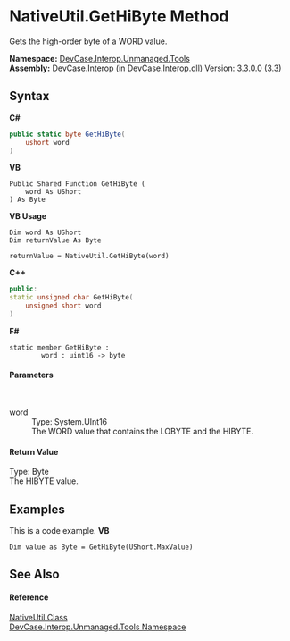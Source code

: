# NativeUtil.GetHiByte Method 
 

Gets the high-order byte of a WORD value.

**Namespace:**&nbsp;<a href="N_DevCase_Interop_Unmanaged_Tools">DevCase.Interop.Unmanaged.Tools</a><br />**Assembly:**&nbsp;DevCase.Interop (in DevCase.Interop.dll) Version: 3.3.0.0 (3.3)

## Syntax

**C#**<br />
``` C#
public static byte GetHiByte(
	ushort word
)
```

**VB**<br />
``` VB
Public Shared Function GetHiByte ( 
	word As UShort
) As Byte
```

**VB Usage**<br />
``` VB Usage
Dim word As UShort
Dim returnValue As Byte

returnValue = NativeUtil.GetHiByte(word)
```

**C++**<br />
``` C++
public:
static unsigned char GetHiByte(
	unsigned short word
)
```

**F#**<br />
``` F#
static member GetHiByte : 
        word : uint16 -> byte 

```


#### Parameters
&nbsp;<dl><dt>word</dt><dd>Type: System.UInt16<br />The WORD value that contains the LOBYTE and the HIBYTE.</dd></dl>

#### Return Value
Type: Byte<br />The HIBYTE value.

## Examples
This is a code example. 
**VB**<br />
``` VB
Dim value as Byte = GetHiByte(UShort.MaxValue)
```


## See Also


#### Reference
<a href="T_DevCase_Interop_Unmanaged_Tools_NativeUtil">NativeUtil Class</a><br /><a href="N_DevCase_Interop_Unmanaged_Tools">DevCase.Interop.Unmanaged.Tools Namespace</a><br />